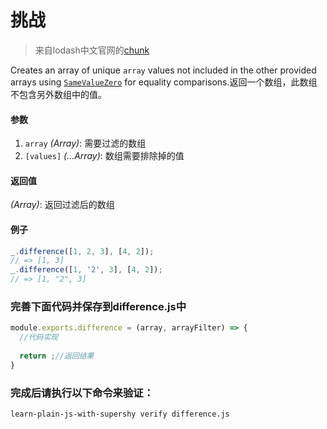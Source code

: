 # 挑战

> 来自lodash中文官网的[chunk](http://lodashjs.com/docs/#_chunkarray-size1)

Creates an array of unique `array` values not included in the other provided arrays using [`SameValueZero`](http://ecma-international.org/ecma-262/6.0/#sec-samevaluezero) for equality comparisons.返回一个数组，此数组不包含另外数组中的值。

#### 参数

1. `array` *(Array)*: 需要过滤的数组
2. `[values]` *(...Array)*: 数组需要排除掉的值

#### 返回值

*(Array)*: 返回过滤后的数组

#### 例子

```javascript
_.difference([1, 2, 3], [4, 2]);
// => [1, 3]
_.difference([1, '2', 3], [4, 2]);
// => [1, "2", 3]
```

### 完善下面代码并保存到difference.js中

```javascript
module.exports.difference = (array, arrayFilter) => {
  //代码实现
  
  return ;//返回结果
}
```

### 完成后请执行以下命令来验证：

```learn-plain-js-with-supershy verify difference.js```

